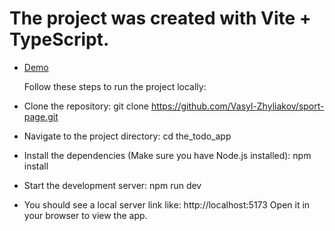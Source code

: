 # The project was created with Vite + TypeScript.

- [Demo](https://Vasyl-Zhyliakov.github.io/sport-page/)

  Follow these steps to run the project locally:

- Clone the repository:
  git clone https://github.com/Vasyl-Zhyliakov/sport-page.git
- Navigate to the project directory:
  cd the_todo_app
- Install the dependencies (Make sure you have Node.js installed):
  npm install
- Start the development server:
  npm run dev
- You should see a local server link like:
  http://localhost:5173
  Open it in your browser to view the app.
